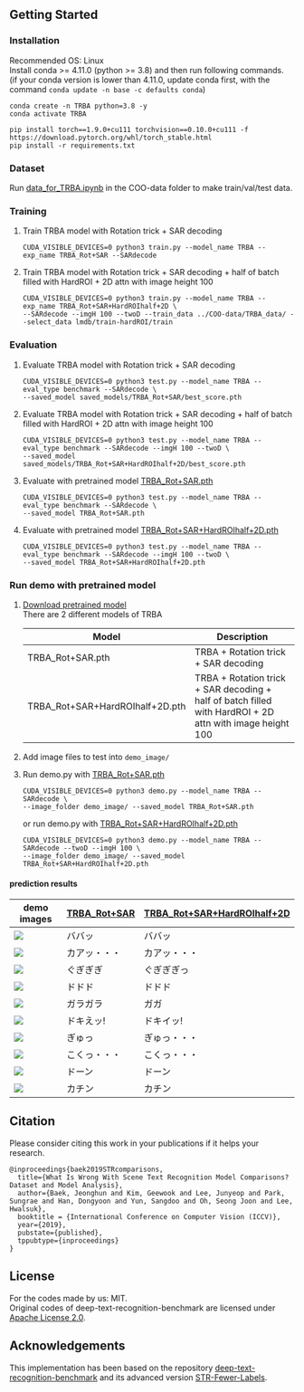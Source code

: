 ## Getting Started

### Installation
Recommended OS: Linux <br>
Install conda >= 4.11.0  (python >= 3.8) and then run following commands. <br>
(if your conda version is lower than 4.11.0, update conda first, with the command `conda update -n base -c defaults conda`)
```
conda create -n TRBA python=3.8 -y
conda activate TRBA

pip install torch==1.9.0+cu111 torchvision==0.10.0+cu111 -f https://download.pytorch.org/whl/torch_stable.html
pip install -r requirements.txt
```


### Dataset
Run [data_for_TRBA.ipynb](https://github.com/ku21fan/COO-Comic-Onomatopoeia/blob/main/COO-data/data_for_TRBA.ipynb) in the COO-data folder to make train/val/test data.

### Training
1. Train TRBA model with Rotation trick + SAR decoding
   ```
   CUDA_VISIBLE_DEVICES=0 python3 train.py --model_name TRBA --exp_name TRBA_Rot+SAR --SARdecode
   ```

2. Train TRBA model with Rotation trick + SAR decoding + half of batch filled with HardROI + 2D attn with image height 100
   ```
   CUDA_VISIBLE_DEVICES=0 python3 train.py --model_name TRBA --exp_name TRBA_Rot+SAR+HardROIhalf+2D \
   --SARdecode --imgH 100 --twoD --train_data ../COO-data/TRBA_data/ --select_data lmdb/train-hardROI/train
   ```

### Evaluation
1. Evaluate TRBA model with Rotation trick + SAR decoding
   ```
   CUDA_VISIBLE_DEVICES=0 python3 test.py --model_name TRBA --eval_type benchmark --SARdecode \
   --saved_model saved_models/TRBA_Rot+SAR/best_score.pth
   ```
2. Evaluate TRBA model with Rotation trick + SAR decoding + half of batch filled with HardROI + 2D attn with image height 100
   ```
   CUDA_VISIBLE_DEVICES=0 python3 test.py --model_name TRBA --eval_type benchmark --SARdecode --imgH 100 --twoD \
   --saved_model saved_models/TRBA_Rot+SAR+HardROIhalf+2D/best_score.pth
   ```

3. Evaluate with pretrained model [TRBA_Rot+SAR.pth](https://www.dropbox.com/s/ztbwhhimd34dryx/TRBA_Rot%2BSAR.pth)
   ```
   CUDA_VISIBLE_DEVICES=0 python3 test.py --model_name TRBA --eval_type benchmark --SARdecode \
   --saved_model TRBA_Rot+SAR.pth
   ```
4. Evaluate with pretrained model [TRBA_Rot+SAR+HardROIhalf+2D.pth](https://www.dropbox.com/s/bifm6a2rktl6s60/TRBA_Rot%2BSAR%2BHardROIhalf%2B2D.pth)
   ```
   CUDA_VISIBLE_DEVICES=0 python3 test.py --model_name TRBA --eval_type benchmark --SARdecode --imgH 100 --twoD \
   --saved_model TRBA_Rot+SAR+HardROIhalf+2D.pth
   ```


<h3 id="pretrained_models"> Run demo with pretrained model </h3>

1. [Download pretrained model](https://www.dropbox.com/sh/lx61z7gq5yzkp02/AAAEyzVuVqVy_-EvtqTOJTaXa?dl=0) <br>
There are 2 different models of TRBA

    Model | Description
    -- | --
    TRBA_Rot+SAR.pth | TRBA + Rotation trick + SAR decoding
    TRBA_Rot+SAR+HardROIhalf+2D.pth | TRBA + Rotation trick + SAR decoding + half of batch filled with HardROI + 2D attn with image height 100

2. Add image files to test into `demo_image/`
3. Run demo.py with [TRBA_Rot+SAR.pth](https://www.dropbox.com/s/ztbwhhimd34dryx/TRBA_Rot%2BSAR.pth)
   ```
   CUDA_VISIBLE_DEVICES=0 python3 demo.py --model_name TRBA --SARdecode \
   --image_folder demo_image/ --saved_model TRBA_Rot+SAR.pth
   ```
   or run demo.py with [TRBA_Rot+SAR+HardROIhalf+2D.pth](https://www.dropbox.com/s/bifm6a2rktl6s60/TRBA_Rot%2BSAR%2BHardROIhalf%2B2D.pth)
   ```
   CUDA_VISIBLE_DEVICES=0 python3 demo.py --model_name TRBA --SARdecode --twoD --imgH 100 \
   --image_folder demo_image/ --saved_model TRBA_Rot+SAR+HardROIhalf+2D.pth
   ```


#### prediction results
| demo images | [TRBA_Rot+SAR](https://www.dropbox.com/s/ztbwhhimd34dryx/TRBA_Rot%2BSAR.pth) | [TRBA_Rot+SAR+HardROIhalf+2D](https://www.dropbox.com/s/bifm6a2rktl6s60/TRBA_Rot%2BSAR%2BHardROIhalf%2B2D.pth) |
| ---         |     ---      |          --- |
| <img src="./demo_image/LoveHina_vol14/1-0.jpg">    |   ババッ | ババッ   |
| <img src="./demo_image/LoveHina_vol14/2-0.jpg">    |   カアッ・・・       | カアッ・・・        |
| <img src="./demo_image/LoveHina_vol14/2-2.jpg">    |   ぐぎぎぎ       | ぐぎぎぎっ       |
| <img src="./demo_image/LoveHina_vol14/2-4.jpg">    |   ドドド        | ドドド        |
| <img src="./demo_image/LoveHina_vol14/3-3.jpg">    |   ガラガラ     | ガガ   |
| <img src="./demo_image/LoveHina_vol14/5-6.jpg">    |   ドキえッ!     | ドキイッ!      |
| <img src="./demo_image/LoveHina_vol14/5-10.jpg">    |   ぎゅっ   | ぎゅっ・・・    |
| <img src="./demo_image/LoveHina_vol14/6-0.jpg">    |   こくっ・・・      | こくっ・・・       |
| <img src="./demo_image/LoveHina_vol14/6-3.jpg">    |   ドーン      | ドーン      |
| <img src="./demo_image/LoveHina_vol14/6-4.jpg">   |   カチン | カチン |


## Citation
Please consider citing this work in your publications if it helps your research.
```
@inproceedings{baek2019STRcomparisons,
  title={What Is Wrong With Scene Text Recognition Model Comparisons? Dataset and Model Analysis},
  author={Baek, Jeonghun and Kim, Geewook and Lee, Junyeop and Park, Sungrae and Han, Dongyoon and Yun, Sangdoo and Oh, Seong Joon and Lee, Hwalsuk},
  booktitle = {International Conference on Computer Vision (ICCV)},
  year={2019},
  pubstate={published},
  tppubtype={inproceedings}
}
```

## License
For the codes made by us: MIT. <br>
Original codes of deep-text-recognition-benchmark are licensed under [Apache License 2.0](https://github.com/clovaai/deep-text-recognition-benchmark#license).

## Acknowledgements
This implementation has been based on the repository [deep-text-recognition-benchmark](https://github.com/clovaai/deep-text-recognition-benchmark) and its advanced version [STR-Fewer-Labels](https://github.com/ku21fan/STR-Fewer-Labels).
